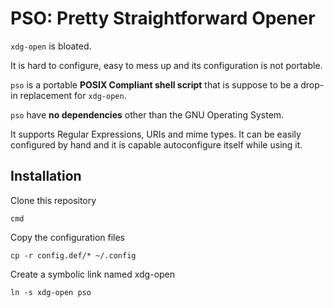 # PSO: Pretty Straightforward Opener

`xdg-open` is bloated.

It is hard to configure, easy to mess up and its configuration is not portable.

`pso` is a portable **POSIX Compliant shell script** that is suppose to be a drop-in replacement for `xdg-open`.

`pso` have **no dependencies** other than the GNU Operating System.

It supports Regular Expressions, URIs and mime types. It can be easily configured by hand and it is capable autoconfigure itself while using it.

## Installation

Clone this repository

```
cmd
```

Copy the configuration files

```
cp -r config.def/* ~/.config
```

Create a symbolic link named xdg-open

```
ln -s xdg-open pso
```

